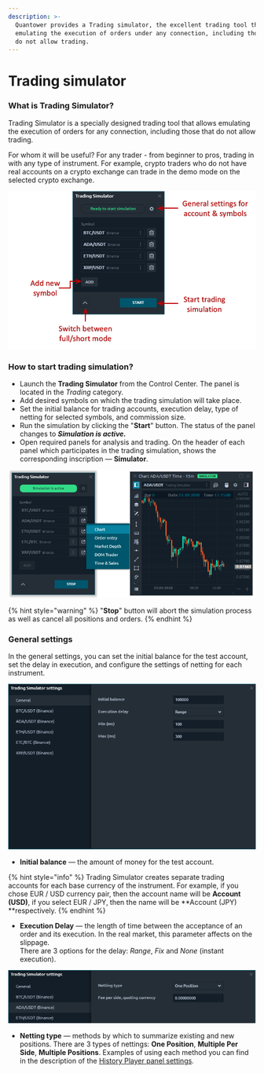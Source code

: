 ```yaml
---
description: >-
  Quantower provides a Trading simulator, the excellent trading tool that allows
  emulating the execution of orders under any connection, including those that
  do not allow trading.
---
```


# Trading simulator

### What is Trading Simulator?

Trading Simulator is a specially designed trading tool that allows emulating the execution of orders for any connection, including those that do not allow trading.

For whom it will be useful? For any trader - from beginner to pros, trading in with any type of instrument. For example, crypto traders who do not have real accounts on a crypto exchange can trade in the demo mode on the selected crypto exchange.

![General view of Trading Simulator panel](../.gitbook/assets/trading-simulator.png)

### How to start trading simulation?

* Launch the **Trading Simulator** from the Control Center. The panel is located in the _Trading_ category.
* Add desired symbols on which the trading simulation will take place.
* Set the initial balance for trading accounts, execution delay, type of netting for selected symbols, and commission size. 
* Run the simulation by clicking the "**Start**" button. The status of the panel changes to _**Simulation is active.**_
* Open required panels for analysis and trading. On the header of each panel which participates in the trading simulation, shows the corresponding inscription — **Simulator**.

![You can open panels that linked to the simulation process ](../.gitbook/assets/select-the-panel-from-trading-simulator.png)

{% hint style="warning" %}
"**Stop**" button will abort the simulation process as well as cancel all positions and orders.
{% endhint %}

### General settings

In the general settings, you can set the initial balance for the test account, set the delay in execution, and configure the settings of netting for each instrument.

![General settings for accounts and symbols](../.gitbook/assets/settings-for-trading-simulator.png)

* **Initial balance** — the amount of money for the test account.

{% hint style="info" %}
Trading Simulator creates separate trading accounts for each base currency of the instrument. For example, if you chose EUR / USD currency pair, then the account name will be **Account (USD)**, if you select EUR / JPY, then the name will be **Account (JPY) **respectively.
{% endhint %}

* **Execution Delay** — the length of time between the acceptance of an order and its execution. In the real market, this parameter affects on the slippage. \
  There are 3 options for the delay: _Range_, _Fix_ and _None_ (instant execution).

![General settings for symbols in Trading Simulator](../.gitbook/assets/settings-for-symbols.png)

* **Netting type** — methods by which to summarize existing and new positions. There are 3 types of nettings: **One Position**, **Multiple Per Side**, **Multiple Positions**. Examples of using each method you can find in the description of the [History Player panel settings](https://help.quantower.com/trading-panels/history-player#general-and-instruments-settings).
